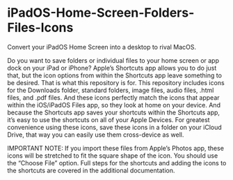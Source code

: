 # iPadOS-Home-Screen-Folders-Files-Icons
Convert your iPadOS Home Screen into a desktop to rival MacOS.

Do you want to save folders or individual files to your home screen or app dock on your iPad or iPhone?  Apple’s Shortcuts app allows you to do just that, but the icon options from within the Shortcuts app leave something to be desired.  That is what this repository is for.  This repository includes icons for the Downloads folder, standard folders, image files, audio files, .html files, and .pdf files.  And these icons perfectly match the icons that appear within the iOS/iPadOS Files app, so they look at home on your device.  And because the Shortcuts app saves your shortcuts within the Shortcuts app, it’s easy to use the shortcuts on all of your Apple Devices.  For greatest convenience using these icons, save these icons in a folder on your iCloud Drive, that way you can easily use them cross-device as well.  

IMPORTANT NOTE:
If you import these files from Apple’s Photos app, these icons will be stretched to fit the square shape of the icon.  You should use the “Choose File” option.  Full steps for the shortcuts and adding the icons to the shortcuts are covered in the additional documentation.
